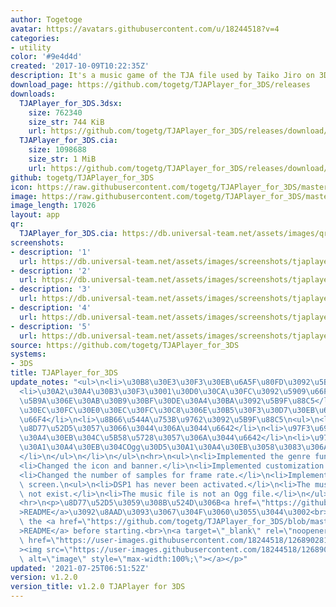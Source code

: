 ```yaml
---
author: Togetoge
avatar: https://avatars.githubusercontent.com/u/18244518?v=4
categories:
- utility
color: '#9e4d4d'
created: '2017-10-09T10:22:35Z'
description: It's a music game of the TJA file used by Taiko Jiro on 3DS.
download_page: https://github.com/togetg/TJAPlayer_for_3DS/releases
downloads:
  TJAPlayer_for_3DS.3dsx:
    size: 762340
    size_str: 744 KiB
    url: https://github.com/togetg/TJAPlayer_for_3DS/releases/download/v1.2.0/TJAPlayer_for_3DS.3dsx
  TJAPlayer_for_3DS.cia:
    size: 1098688
    size_str: 1 MiB
    url: https://github.com/togetg/TJAPlayer_for_3DS/releases/download/v1.2.0/TJAPlayer_for_3DS.cia
github: togetg/TJAPlayer_for_3DS
icon: https://raw.githubusercontent.com/togetg/TJAPlayer_for_3DS/master/resource/icon.png
image: https://raw.githubusercontent.com/togetg/TJAPlayer_for_3DS/master/resource/banner.png
image_length: 17026
layout: app
qr:
  TJAPlayer_for_3DS.cia: https://db.universal-team.net/assets/images/qr/tjaplayer_for_3ds.cia.png
screenshots:
- description: '1'
  url: https://db.universal-team.net/assets/images/screenshots/tjaplayer_for_3ds/1.png
- description: '2'
  url: https://db.universal-team.net/assets/images/screenshots/tjaplayer_for_3ds/2.png
- description: '3'
  url: https://db.universal-team.net/assets/images/screenshots/tjaplayer_for_3ds/3.png
- description: '4'
  url: https://db.universal-team.net/assets/images/screenshots/tjaplayer_for_3ds/4.png
- description: '5'
  url: https://db.universal-team.net/assets/images/screenshots/tjaplayer_for_3ds/5.png
source: https://github.com/togetg/TJAPlayer_for_3DS
systems:
- 3DS
title: TJAPlayer_for_3DS
update_notes: "<ul>\n<li>\u30B8\u30E3\u30F3\u30EB\u6A5F\u80FD\u3092\u5B9F\u88C5</li>\n\
  <li>\u30A2\u30A4\u30B3\u30F3\u3001\u30D0\u30CA\u30FC\u3092\u5909\u66F4</li>\n<li>\u5224\
  \u5B9A\u306E\u30AB\u30B9\u30BF\u30DE\u30A4\u30BA\u3092\u5B9F\u88C5</li>\n<li>\u30D5\
  \u30EC\u30FC\u30E0\u30EC\u30FC\u30C8\u306E\u30B5\u30F3\u30D7\u30EB\u6570\u3092\u5909\
  \u66F4</li>\n<li>\u8B66\u544A\u753B\u9762\u3092\u5B9F\u88C5\n<ul>\n<li>DSP1\u3092\
  \u8D77\u52D5\u3057\u3066\u3044\u306A\u3044\u6642</li>\n<li>\u97F3\u697D\u30D5\u30A1\
  \u30A4\u30EB\u304C\u5B58\u5728\u3057\u306A\u3044\u6642</li>\n<li>\u97F3\u697D\u30D5\
  \u30A1\u30A4\u30EB\u304COgg\u30D5\u30A1\u30A4\u30EB\u3058\u3083\u306A\u3044\u6642\
  </li>\n</ul>\n</li>\n</ul>\n<hr>\n<ul>\n<li>Implemented the genre function.</li>\n\
  <li>Changed the icon and banner.</li>\n<li>Implemented customization of judgment.</li>\n\
  <li>Changed the number of samples for frame rate.</li>\n<li>Implemented the warning\
  \ screen.\n<ul>\n<li>DSP1 has never been activated.</li>\n<li>The music file does\
  \ not exist.</li>\n<li>The music file is not an Ogg file.</li>\n</ul>\n</li>\n</ul>\n\
  <hr>\n<p>\u8D77\u52D5\u3059\u308B\u524D\u306B<a href=\"https://github.com/togetg/TJAPlayer_for_3DS/blob/master/README.md\"\
  >README</a>\u3092\u8AAD\u3093\u3067\u304F\u3060\u3055\u3044\u3002<br>\nPlease read\
  \ the <a href=\"https://github.com/togetg/TJAPlayer_for_3DS/blob/master/README_en.md\"\
  >README</a> before starting.<br>\n<a target=\"_blank\" rel=\"noopener noreferrer\"\
  \ href=\"https://user-images.githubusercontent.com/18244518/126890281-dd597f67-821a-4cd3-a6d0-e37c725418fe.png\"\
  ><img src=\"https://user-images.githubusercontent.com/18244518/126890281-dd597f67-821a-4cd3-a6d0-e37c725418fe.png\"\
  \ alt=\"image\" style=\"max-width:100%;\"></a></p>"
updated: '2021-07-25T06:51:52Z'
version: v1.2.0
version_title: v1.2.0 TJAPlayer for 3DS
---
```

